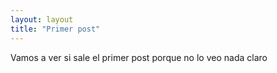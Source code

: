 ```yaml
---
layout: layout
title: "Primer post"
---
```


Vamos a ver si sale el primer post porque no lo veo nada claro
